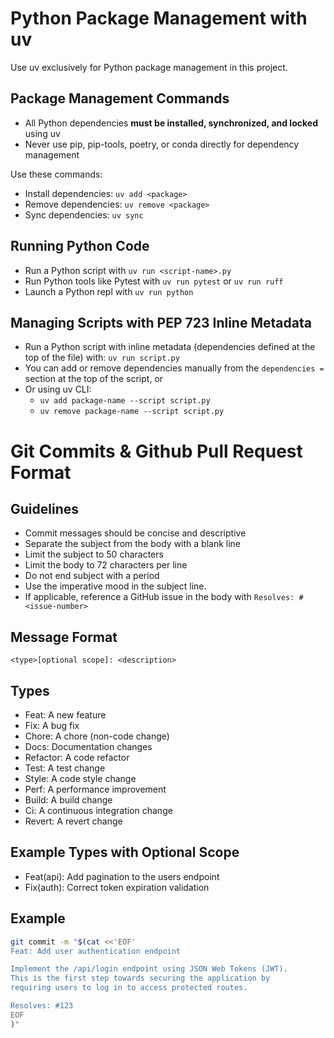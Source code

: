 # Python Package Management with uv

Use uv exclusively for Python package management in this project.

## Package Management Commands

- All Python dependencies **must be installed, synchronized, and locked** using uv
- Never use pip, pip-tools, poetry, or conda directly for dependency management

Use these commands:

- Install dependencies: `uv add <package>`
- Remove dependencies: `uv remove <package>`
- Sync dependencies: `uv sync`

## Running Python Code

- Run a Python script with `uv run <script-name>.py`
- Run Python tools like Pytest with `uv run pytest` or `uv run ruff`
- Launch a Python repl with `uv run python`

## Managing Scripts with PEP 723 Inline Metadata

- Run a Python script with inline metadata (dependencies defined at the top of the file) with: `uv run script.py`
- You can add or remove dependencies manually from the `dependencies =` section at the top of the script, or
- Or using uv CLI:
    - `uv add package-name --script script.py`
    - `uv remove package-name --script script.py`

# Git Commits & Github Pull Request Format

## Guidelines
- Commit messages should be concise and descriptive
- Separate the subject from the body with a blank line
- Limit the subject to 50 characters
- Limit the body to 72 characters per line
- Do not end subject with a period
- Use the imperative mood in the subject line.
- If applicable, reference a GitHub issue in the body with `Resolves: #<issue-number>`

## Message Format
```
<type>[optional scope]: <description>
```

## Types
- Feat: A new feature
- Fix: A bug fix
- Chore: A chore (non-code change)
- Docs: Documentation changes
- Refactor: A code refactor
- Test: A test change
- Style: A code style change
- Perf: A performance improvement
- Build: A build change
- Ci: A continuous integration change
- Revert: A revert change

## Example Types with Optional Scope
- Feat(api): Add pagination to the users endpoint
- Fix(auth): Correct token expiration validation

## Example
```bash
git commit -m "$(cat <<'EOF'
Feat: Add user authentication endpoint

Implement the /api/login endpoint using JSON Web Tokens (JWT).
This is the first step towards securing the application by
requiring users to log in to access protected routes.

Resolves: #123
EOF
)"
```